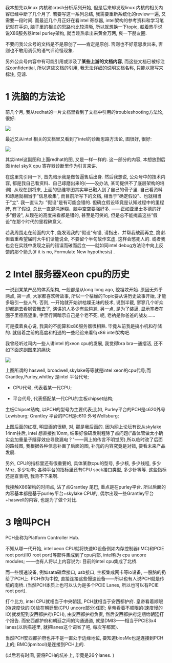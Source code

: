 我本想先以linux 内核和crash分析系列开始, 但是后来却发现linux 内核的相关内容已经中断了几个月了. 若要写这一系列总结, 我需要重新系统化的review一遍, 又需要一段时间. 而最近几个月正好在看intel 寄存器, intel架构的参考资料和学习笔记就在手边, 脑子里的相关的思路也比较清晰, 所以就想换一下topic, 趁着热乎说说X86服务器intel purley架构, 就当趁热拿出来黄金万两, 爽一下朋友圈. 

不要问我公众号的文档是不是原创了——肯定是原创. 否则也不好意思发出来, 否则也不敢用调侃的语气评论怪现象. 

另外公众号内容中有可能引用或涉及了**某些上游的文档内容**, 而这些文档已被标注成confidential, 所以这些文档的引用, 我无法详细的说明文档名称, 只能以简写来标注, 见谅. 

# 1 洗脑的方法论

前几个月, 我从redhat的一片文档里看到了文档中引用的troubleshooting方法论, 很好: 

![](./images/2019-04-22-09-33-12.png)

最近又从intel 相关的文档里又看到了intel的诊断思路方法论, 图很好, 很好: 

![](./images/2019-04-22-09-33-34.png)

其实intel这副图和上面redhat的图, 又是一样一样的. 这一部分的内容, 本想放到后面 intel skyX cpu 寄存器诊断里作为引言来讲. 

在这里先引用一下, 首先暗示我是做苦逼售后出身. 然后我想说, 公众号中的技术内容, 都是我自己看资料、自己琢磨出来的(——没办法, 某司提供不了底层架构的培训). 从现在到将来, 上面的思维导图其实早已融入到了自己的骨子里. 自己看资料和琢磨就相当于”信息收集", 而目前所写下的文档, 相当于”确定假设"、也就相当于”立". 我一直认为: ”假设"是有可能会错的. 但确立假设毕竟是认知过程中的里程碑, 有了假设, 总比一直混沌迷糊、脑中空空要强好多. ——正如亚里士多德的好多”假设", 从现在的高度来看都是错的, 甚至是可笑的, 但是总不能掩盖这些”假设"在那个时代的里程碑意义. 

若我周围走在前面的大牛, 能发现我的”假设"有错, 请指出、并帮我破而再立, 跪谢. 但着重希望届时大牛们话能说全, 不要留个半句故作玄虚, 这样会憋死人的. 或者我也会在实践中发现之前的错误而破而后立——就如同intel debug方法论中向上反馈的那个箭头(if it is no, Formulate New hypothesis) . 

# 2 Intel 服务器Xeon cpu的历史

一说到某某产品的体系架构, 一般都是从long long ago, 挖祖坟开始. 原因无外乎两点, 第一点, 大家都喜欢听故事, 所以一个枯燥的Topic要从讲历史故事开始, 才能多吸引一些人气. 否则, 一开始就开始讲枯燥无味的技术, 说到半截, 寥寥几个听众却都跑去看钢管舞去了, 演讲的人多少有些尴尬. 另一点, 是为了装逼, 显示笔者在圈子里德高望重, 字里行间暗示自己是个老不死, 呃, 老衲是你爸爸的战友…… 

可是摸着良心说, 我真的不能算和x86服务器很相熟. 毕竟从前我是搞小机和存储的. 就借着之前的高度和相通的一些经验来看待x86 intel架构吧. 

我曾经听过司内一些人讲intel 的xeon cpu的发展, 我觉得bra bra一通摆活, 还不如下面这副图来的痛快: 

![](./images/2019-04-22-09-39-35.png)

上图所谓的 haswell, broadwell,skylake等等就是intel xeon的cpu代号;而Grantley,Purley,whitley 是intel 平台代号; 

- CPU代号, 代表着某一代CPU; 

- 平台代号, 代表搭配某一代CPU的主板chipset结构; 

主板Chipset结构, 以PCH的型号为主要代表;比如, Purley平台的PCH是c620外号Lewisburg; Grantley 平台的PCH是c610 外号Wellsburg; 

上图后面的红框, 明显画的很糙, 对, 那是我后画的. 因为网上论坛有说从skylake 14nm往后, intel 想直接推10nm, 结果好像研发制程除了点问题(”晶体管做太小确实会加重量子隧穿效应导致漏电？"——网上的传言不明觉厉),所以临时改了后面的路线图, 我根据各种信息补画了后面的图, 补充的内容究竟是对错, 要看未来产品发展. 

另外, CPU的指标里还有很重要的, 具体某款cpu的型号, 多少核, 多少线程, 多少Mhz, 多少功率; 各种平台的指标里还有CPU sock接口类型, 多少针等等. 这些指标还是查表吧, 我背不下来啊. 

我接触X86架构的时间点, 沾了点Grantley 尾巴, 重点是在purley平台. 所以后面的内容基本都是基于purley平台+skylake CPU的, 偶尔出现一些Grantley平台+haswell的内容, 也是为了做个对比. 

# 3 啥叫PCH

PCH全称为Platform Controller Hub. 

不知从哪一代开始, intel xeon CPU就将快速IO设备例如内存控制器(IMC)和PCIE root port(IIO root port)等部件集成到了cpu内部, intel称为 cpu uncore modules; ——也有人将以上内容说为: 目前的intel cpu集成了北桥. 

而一些慢速设备, 例如sata磁盘接口, usb接口, 主板集成网卡等io设备, 一股脑的扔给了PCH上. PCH作为中控, 直接连接这些慢速设备——所以也有人说PCH就是传统的南桥. (当然PCH本质上也可以认为是多个PCIE Lanes, 所以也可以有PCIE root port). 

打个比方, intel CPU就相当于中央朝廷, PCH就相当于安西都护府. 皇帝看着顺眼的(速度快的IO)放在朝廷里(CPU uncore部分)任职; 皇帝看着不顺眼的(速度慢的IO)就发配到安西都护府(PCH), 由安西都护府负责, 然后安西都护府定期给朝廷打个报告. 而安西都护府和朝廷之间的沟通通道, 就是DMI3——相当于PCIE3x4 lanes(以后描述里, 就把lanes这个词省了吧, 每次写都累). 

当然PCH安西都护府也并不是一直处于边缘地位, 要知道biosMe也是连接到PCH上的; BMC(ipmitool)是连接到PCH上的. 

(以后若有时间, 要将PCH的坑补上, 毕竟是26个lanes. )

